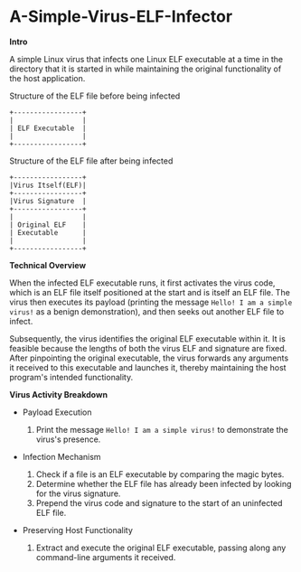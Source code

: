 # A-Simple-Virus-ELF-Infector

**Intro**

A simple Linux virus that infects one Linux ELF executable at a time in the directory that it is started in while maintaining the original functionality of the host application.



Structure of the ELF file before being infected

```
+-----------------+
|                 |
| ELF Executable  |
|                 |
+-----------------+
```

Structure of the ELF file after being infected

```
+-----------------+
|Virus Itself(ELF)|
+-----------------+
|Virus Signature  |
+-----------------+
|                 |
| Original ELF    |
| Executable      |
|                 |
+-----------------+
```



**Technical Overview**

When the infected ELF executable runs, it first activates the virus code, which is an ELF file itself positioned at the start and is itself an ELF file. The virus then executes its payload (printing the message `Hello! I am a simple virus!` as a benign demonstration), and then seeks out another ELF file to infect. 

Subsequently, the virus identifies the original ELF executable within it. It is feasible because the lengths of both the virus ELF and signature are fixed. After pinpointing the original executable, the virus forwards any arguments it received to this executable and launches it, thereby maintaining the host program's intended functionality.



**Virus Activity Breakdown**

- Payload Execution
  1. Print the message `Hello! I am a simple virus!` to demonstrate the virus's presence.

- Infection Mechanism
  1. Check if a file is an ELF executable by comparing the magic bytes.
  2. Determine whether the ELF file has already been infected by looking for the virus signature.
  3. Prepend the virus code and signature to the start of an uninfected ELF file.

- Preserving Host Functionality
  1. Extract and execute the original ELF executable, passing along any command-line arguments it received.



